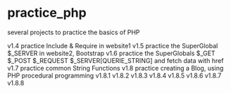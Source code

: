 # practice_php
several projects to practice the basics of PHP

v1.4 practice Include & Require in website1
v1.5 practice the SuperGlobal $_SERVER in website2, Bootstrap 
v1.6 practice the SuperGlobals $_GET $_POST $_REQUEST $_SERVER[QUERIE_STRING] and fetch data with href 
v1.7 practice common String Functions
v1.8 practice creating a Blog, using PHP procedural programming
     v1.8.1 v1.8.2 v1.8.3 v1.8.4 v1.8.5 v1.8.6 v1.8.7 v1.8.8 